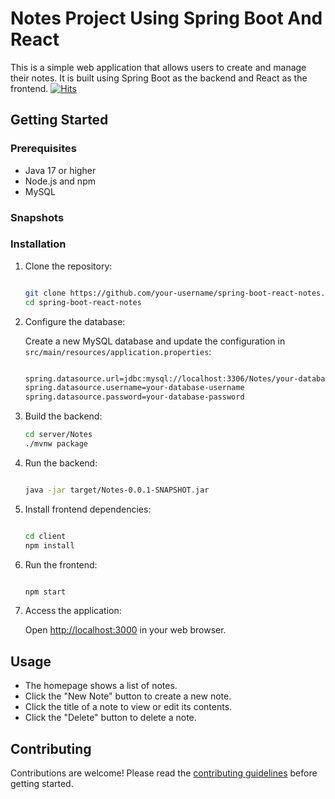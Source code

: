 # Notes Project Using Spring Boot And React

This is a simple web application that allows users to create and manage their notes. It is built using Spring Boot as the backend and React as the frontend.
<a href="https://hits.sh/github.com/vivekkakadiya/Notes-using-Spring-Boot"><img alt="Hits" src="https://hits.sh/github.com/vivekkakadiya/Notes-using-Spring-Boot.svg?label=Viewer%20Count&color=355C7D&labelColor=4083e9"/></a>

## Getting Started

### Prerequisites

- Java 17 or higher
- Node.js and npm
- MySQL

### Snapshots

### Installation

1.  Clone the repository:

    ```bash

    git clone https://github.com/your-username/spring-boot-react-notes.git
    cd spring-boot-react-notes
    ```

2.  Configure the database:

    Create a new MySQL database and update the configuration in `src/main/resources/application.properties`:

    ```bash

    spring.datasource.url=jdbc:mysql://localhost:3306/Notes/your-database-name
    spring.datasource.username=your-database-username
    spring.datasource.password=your-database-password
    ```

3.  Build the backend:

    ```bash
    cd server/Notes
    ./mvnw package
    ```

4.  Run the backend:

    ```bash

    java -jar target/Notes-0.0.1-SNAPSHOT.jar
    ```

5.  Install frontend dependencies:

    ```bash

    cd client
    npm install
    ```

6.  Run the frontend:

    ```bash

    npm start
    ```

7.  Access the application:

    Open [http://localhost:3000](http://localhost:3000/) in your web browser.

## Usage

- The homepage shows a list of notes.
- Click the "New Note" button to create a new note.
- Click the title of a note to view or edit its contents.
- Click the "Delete" button to delete a note.

## Contributing

Contributions are welcome! Please read the [contributing guidelines](https://github.com/vivekkakadiya/Notes-using-Spring-Boot) before getting started.
